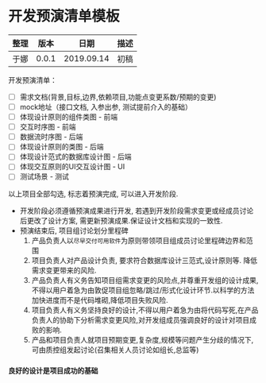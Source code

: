 # 开发预演清单模板

| 整理 | 版本 | 日期       | 描述                                      |
| ---- | ---- | ---------- | ----------------------------------------- |
| 于娜 | 0.0.1  |2019.09.14| 初稿 |

开发预演清单：

- [ ] 需求文档(背景,目标,边界,依赖项目,功能点变更系数/预期的变更)
- [ ] mock地址（接口文档, 入参出参, 测试提前介入的基础）
- [ ] 体现设计原则的组件类图 - 前端
- [ ] 交互时序图 - 前端
- [ ] 数据流时序图 - 后端
- [ ] 体现设计原则的类图 - 后端
- [ ] 体现设计范式的数据库设计图 - 后端
- [ ] 体现交互原则的UI交互设计图 - UI
- [ ] 测试场景 - 测试

以上项目全部勾选, 标志着预演完成, 可以进入开发阶段.

- 开发阶段必须遵循预演成果进行开发, 若遇到开发阶段需求变更或经成员讨论后更改了设计方案, 需更新预演成果.保证设计文档和实现的一致性.
- 预演结束后, 项目组讨论划分里程碑
  1. 产品负责人以`尽早交付可用软件`为原则带领项目组成员讨论里程碑边界和范围
  2. 项目负责人对产品设计负责, 要求符合数据库设计三范式,设计原则等. 降低需求变更带来的风险.
  3. 产品负责人有义务告知项目组需求变更的风险点,并尊重开发组的设计成果,不得以用户着急为由敦促项目组忽略/跳过/形式化设计环节.以科学的方法加快进度而不是代码堆砌,降低项目失败风险.
  4. 项目负责人有义务坚持良好的设计,不得以用户着急为由将代码写死,在产品负责人的协助下分析需求变更风险,对开发组成员强调良好的设计对项目成败的影响.
  5. 产品和项目负责人就项目预期变更,复杂度,规模等问题产生分歧的情况下, 可由质控组发起讨论(召集相关人员讨论如组长,总监等)

### `良好的设计是项目成功的基础`
